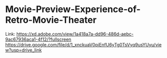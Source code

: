 # Movie-Preview-Experience-of-Retro-Movie-Theater

Link: https://xd.adobe.com/view/1a418a7a-dd96-486d-aebc-9ac67936aca1-4f12/?fullscreen</br>
https://drive.google.com/file/d/1_xnckuaV0piEnfU6yTg0TsVyq9usYUyu/view?usp=drive_link
